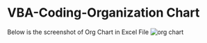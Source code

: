 # VBA-Coding-Organization Chart
Below is the screenshot of Org Chart in Excel File 
![org chart](https://user-images.githubusercontent.com/38202790/38503879-e2cef5ca-3c30-11e8-98af-b03539f0cdec.PNG)
